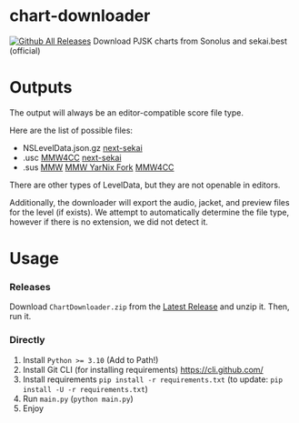 # chart-downloader
[![Github All Releases](https://img.shields.io/github/downloads/UntitledCharts/chart-downloader/total.svg)]()
Download PJSK charts from Sonolus and sekai.best (official)

# Outputs
The output will always be an editor-compatible score file type.

Here are the list of possible files:
- NSLevelData.json.gz [next-sekai](https://next-sekai-editor.sonolus.com/)
- .usc [MMW4CC](https://github.com/sevenc-nanashi/MikuMikuWorld4CC) [next-sekai](https://next-sekai-editor.sonolus.com/)
- .sus [MMW](https://github.com/crash5band/MikuMikuWorld) [MMW YarNix Fork](https://github.com/YarNix/MikuMikuWorld) [MMW4CC](https://github.com/sevenc-nanashi/MikuMikuWorld4CC)

There are other types of LevelData, but they are not openable in editors.

Additionally, the downloader will export the audio, jacket, and preview files for the level (if exists). We attempt to automatically determine the file type, however if there is no extension, we did not detect it.

# Usage
### Releases
Download `ChartDownloader.zip` from the [Latest Release](https://github.com/UntitledCharts/chart-downloader/releases/latest) and unzip it. Then, run it.
### Directly
1. Install `Python >= 3.10` (Add to Path!)
2. Install Git CLI (for installing requirements) https://cli.github.com/
3. Install requirements `pip install -r requirements.txt` (to update: `pip install -U -r requirements.txt`)
4. Run `main.py` (`python main.py`)
5. Enjoy